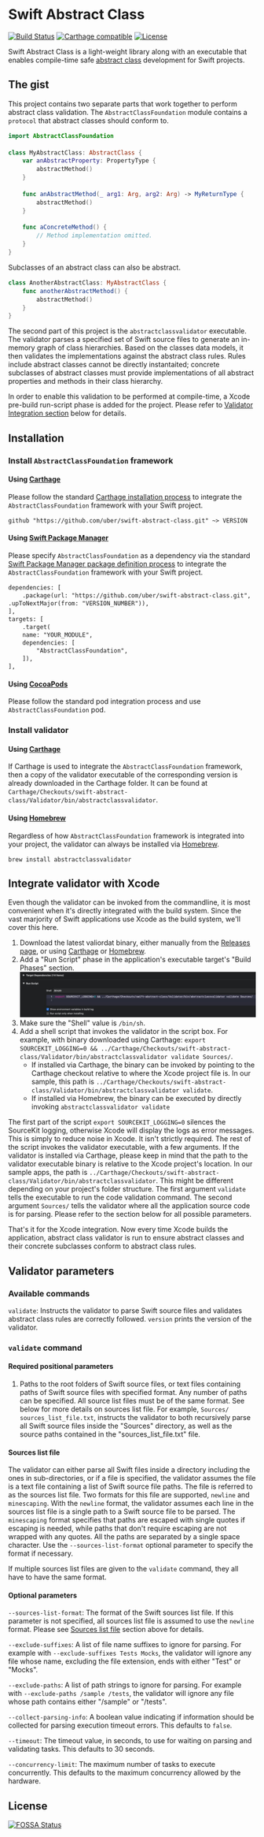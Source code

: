 # Swift Abstract Class

[![Build Status](https://travis-ci.com/uber/swift-abstract-class.svg?branch=master)](https://travis-ci.com/uber/swift-abstract-class?branch=master)
[![Carthage compatible](https://img.shields.io/badge/Carthage-compatible-4BC51D.svg?style=flat)](https://github.com/Carthage/Carthage)
[![License](https://img.shields.io/badge/License-Apache%202.0-blue.svg)](https://opensource.org/licenses/Apache-2.0)

Swift Abstract Class is a light-weight library along with an executable that enables compile-time safe [abstract class](https://docs.oracle.com/javase/tutorial/java/IandI/abstract.html) development for Swift projects.

## The gist

This project contains two separate parts that work together to perform abstract class validation. The `AbstractClassFoundation` module contains a `protocol` that abstract classes should conform to.

```swift
import AbstractClassFoundation

class MyAbstractClass: AbstractClass {
    var anAbstractProperty: PropertyType {
        abstractMethod()
    }
    
    func anAbstractMethod(_ arg1: Arg, arg2: Arg) -> MyReturnType {
        abstractMethod()
    }
    
    func aConcreteMethod() {
        // Method implementation omitted.
    }
}
```

Subclasses of an abstract class can also be abstract.

```swift
class AnotherAbstractClass: MyAbstractClass {
    func anotherAbstractMethod() {
        abstractMethod()
    }
}
```

The second part of this project is the `abstractclassvalidator` executable. The validator parses a specified set of Swift source files to generate an in-memory graph of class hierarchies. Based on the classes data models, it then validates the implementations against the abstract class rules. Rules include abstract classes cannot be directly instantaited; concrete subclasses of abstract classes must provide implementations of all abstract properties and methods in their class hierarchy.

In order to enable this validation to be performed at compile-time, a Xcode pre-build run-script phase is added for the project. Please refer to [Validator Integration section](#Integrate-validator-with-Xcode) below for details.

## Installation

### Install `AbstractClassFoundation` framework

#### Using [Carthage](https://github.com/Carthage/Carthage)

Please follow the standard [Carthage installation process](https://github.com/Carthage/Carthage#quick-start) to integrate the `AbstractClassFoundation` framework with your Swift project.
```
github "https://github.com/uber/swift-abstract-class.git" ~> VERSION
```

#### Using [Swift Package Manager](https://github.com/apple/swift-package-manager)

Please specify `AbstractClassFoundation` as a dependency via the standard [Swift Package Manager package definition process](https://github.com/apple/swift-package-manager/blob/master/Documentation/Usage.md) to integrate the `AbstractClassFoundation` framework with your Swift project.
```
dependencies: [
    .package(url: "https://github.com/uber/swift-abstract-class.git", .upToNextMajor(from: "VERSION_NUMBER")),
],
targets: [
    .target(
    name: "YOUR_MODULE",
    dependencies: [
        "AbstractClassFoundation",
    ]),
],
```

#### Using [CocoaPods](https://github.com/CocoaPods/CocoaPods)

Please follow the standard pod integration process and use `AbstractClassFoundation` pod.

### Install validator

#### Using [Carthage](https://github.com/Carthage/Carthage)

If Carthage is used to integrate  the `AbstractClassFoundation` framework, then a copy of the validator executable of the corresponding version is already downloaded in the Carthage folder. It can be found at `Carthage/Checkouts/swift-abstract-class/Validator/bin/abstractclassvalidator`.

#### Using [Homebrew](https://github.com/Homebrew/brew)

Regardless of how `AbstractClassFoundation` framework is integrated into your project, the validator can always be installed via [Homebrew](https://github.com/Homebrew/brew).
```
brew install abstractclassvalidator
```

## Integrate validator with Xcode

Even though the validator can be invoked from the commandline, it is most convenient when it's directly integrated with the build system. Since the vast marjority of Swift applications use Xcode as the build system, we'll cover this here.

1. Download the latest valiordat binary, either manually from the [Releases page](https://github.com/uber/swift-abstract-class/releases), or using [Carthage](https://github.com/Carthage/Carthage) or [Homebrew](https://github.com/Homebrew/brew).
2. Add a "Run Script" phase in the application's executable target's "Build Phases" section. ![](Images/build_phases.jpg)
3. Make sure the "Shell" value is `/bin/sh`.
4. Add a shell script that invokes the validator in the script box. For example, with binary downloaded using Carthage: `export SOURCEKIT_LOGGING=0 && ../Carthage/Checkouts/swift-abstract-class/Validator/bin/abstractclassvalidator validate Sources/`.
    * If installed via Carthage, the binary can be invoked by pointing to the Carthage checkout relative to where the Xcode project file is. In our sample, this path is `../Carthage/Checkouts/swift-abstract-class/Validator/bin/abstractclassvalidator validate`.
    * If installed via Homebrew, the binary can be executed by directly invoking `abstractclassvalidator validate`

The first part of the script `export SOURCEKIT_LOGGING=0` silences the SourceKit logging, otherwise Xcode will display the logs as error messages. This is simply to reduce noise in Xcode. It isn't strictly required. The rest of the script invokes the validator executable, with a few arguments. If the validator is installed via Carthage, please keep in mind that the path to the validator executable binary is relative to the Xcode project's location. In our sample apps, the path is `../Carthage/Checkouts/swift-abstract-class/Validator/bin/abstractclassvalidator`. This might be different depending on your project's folder structure. The first argument `validate` tells the executable to run the code validation command. The second argument `Sources/` tells the validator where all the application source code is for parsing. Please refer to the section below for all possible parameters.

That's it for the Xcode integration. Now every time Xcode builds the application, abstract class validator is run to ensure abstract classes and their concrete subclasses conform to abstract class rules.

## Validator parameters

### Available commands

`validate`: Instructs the validator to parse Swift source files and validates abstract class rules are correctly followed.
`version` prints the version of the validator.

### `validate` command

#### Required positional parameters
1. Paths to the root folders of Swift source files, or text files containing paths of Swift source files with specified format. Any number of paths can be specified. All source list files must be of the same format. See below for more details on sources list file. For example, `Sources/ sources_list_file.txt`, instructs the validator to both recursively parse all Swift source files inside the "Sources" directory, as well as the source paths contained in the "sources_list_file.txt" file.

#### Sources list file

The validator can either parse all Swift files inside a directory including the ones in sub-directories, or if a file is specified, the validator assumes the file is a text file containing a list of Swift source file paths. The file is referred to as the sources list file. Two formats for this file are supported, `newline` and `minescaping`. With the `newline` format, the validator assumes each line in the sources list file is a single path to a Swift source file to be parsed. The `minescaping` format specifies that paths are escaped with single quotes if escaping is needed, while paths that don't require escaping are not wrapped with any quotes. All the paths are separated by a single space character. Use the `--sources-list-format` optional parameter to specify the format if necessary.

If multiple sources list files are given to the `validate` command, they all have to have the same format.

#### Optional parameters

`--sources-list-format`: The format of the Swift sources list file. If this parameter is not specified, all sources list file is assumed to use the `newline` format. Please see [Sources list file](#Sources-list-file) section above for details.

`--exclude-suffixes`: A list of file name suffixes to ignore for parsing. For example with `--exclude-suffixes Tests Mocks`, the validator will ignore any file whose name, excluding the file extension, ends with either "Test" or "Mocks".

`--exclude-paths`: A list of path strings to ignore for parsing. For example with `--exclude-paths /sample /tests`, the validator will ignore any file whose path contains either "/sample" or "/tests".

`--collect-parsing-info`: A boolean value indicating if information should be collected for parsing execution timeout errors. This defaults to `false`.

`--timeout`: The timeout value, in seconds, to use for waiting on parsing and validating tasks. This defaults to 30 seconds.

`--concurrency-limit`: The maximum number of tasks to execute concurrently. This defaults to the maximum concurrency allowed by the hardware.

## License
[![FOSSA Status](https://app.fossa.io/api/projects/git%2Bgithub.com%2Fuber%2Fswift-concurrency.svg?type=large)](https://app.fossa.io/projects/git%2Bgithub.com%2Fuber%2Fswift-concurrency?ref=badge_large)
